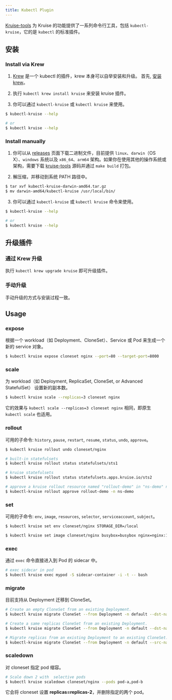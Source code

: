```yaml
---
title: Kubectl Plugin
---
```


[Kruise-tools](https://github.com/openkruise/kruise-tools) 为 Kruise 的功能提供了一系列命令行工具，包括 `kubectl-kruise`，它的是 `kubectl` 的标准插件。

## 安装
### Install via Krew
1. [Krew](https://krew.sigs.k8s.io/) 是一个 kubectl 的插件，krew 本身可以自举安装和升级。
首先, [安装 krew](https://krew.sigs.k8s.io/docs/user-guide/setup/install/)。

2. 执行 `kubectl krew install kruise` 来安装 kruise 插件。

3. 你可以通过 `kubectl-kruise` 或 `kubectl kruise` 来使用。
```bash
$ kubectl-kruise --help

# or
$ kubectl kruise --help
```
### Install manually
1. 你可以从 [releases](https://github.com/openkruise/kruise-tools/releases) 页面下载二进制文件，目前提供 `linux`、`darwin`（OS X）、`windows` 系统以及 `x86_64`、`arm64` 架构。如果你在使用其他的操作系统或架构，需要下载 [kruise-tools](https://github.com/openkruise/kruise-tools) 源码并通过 `make build` 打包。

2. 解压缩，并移动到系统 PATH 路径中。

```bash
$ tar xvf kubectl-kruise-darwin-amd64.tar.gz
$ mv darwin-amd64/kubectl-kruise /usr/local/bin/
```

3. 你可以通过 `kubectl-kruise` 或 `kubectl kruise` 命令来使用。

```bash
$ kubectl-kruise --help

# or
$ kubectl kruise --help
```

## 升级插件 
### 通过 Krew 升级

执行 `kubectl krew upgrade kruise` 即可升级插件。

### 手动升级

手动升级的方式与安装过程一致。

## Usage

### expose

根据一个 workload（如 Deployment、CloneSet）、Service 或 Pod 来生成一个新的 service 对象。

```bash
$ kubectl kruise expose cloneset nginx --port=80 --target-port=8000
```

### scale

为 workload（如 Deployment, ReplicaSet, CloneSet, or Advanced StatefulSet） 设置新的副本数。

```bash
$ kubectl kruise scale --replicas=3 cloneset nginx
```

它的效果与 `kubectl scale --replicas=3 cloneset nginx` 相同，即原生 `kubectl scale` 也适用。

### rollout

可用的子命令: `history`, `pause`, `restart`, `resume`, `status`, `undo`, `approve`。

```bash
$ kubectl kruise rollout undo cloneset/nginx

# built-in statefulsets
$ kubectl kruise rollout status statefulsets/sts1

# kruise statefulsets
$ kubectl kruise rollout status statefulsets.apps.kruise.io/sts2

# approve a kruise rollout resource named "rollout-demo" in "ns-demo" namespace
$ kubectl-kruise rollout approve rollout-demo -n ns-demo
```

### set

可用的子命令: `env`, `image`, `resources`, `selector`, `serviceaccount`, `subject`。

```bash
$ kubectl kruise set env cloneset/nginx STORAGE_DIR=/local

$ kubectl kruise set image cloneset/nginx busybox=busybox nginx=nginx:1.9.1
```
### exec
通过 `exec` 命令直接进入到 Pod 的 sidecar 中。

```bash
# exec sidecar in pod
$ kubectl kruise exec mypod -S sidecar-container -i -t -- bash
```

### migrate

目前支持从 Deployment 迁移到 CloneSet。

```bash
# Create an empty CloneSet from an existing Deployment.
$ kubectl kruise migrate CloneSet --from Deployment -n default --dst-name deployment-name --create

# Create a same replicas CloneSet from an existing Deployment.
$ kubectl kruise migrate CloneSet --from Deployment -n default --dst-name deployment-name --create --copy

# Migrate replicas from an existing Deployment to an existing CloneSet.
$ kubectl-kruise migrate CloneSet --from Deployment -n default --src-name cloneset-name --dst-name deployment-name --replicas 10 --max-surge=2
```

### scaledown

对 cloneset 指定 pod 缩容。

```bash
# Scale down 2 with  selective pods
$ kubectl kruise scaledown cloneset/nginx --pods pod-a,pod-b
```

它会将 cloneset 设置 **replicas=replicas-2**，并删除指定的两个 pod。
